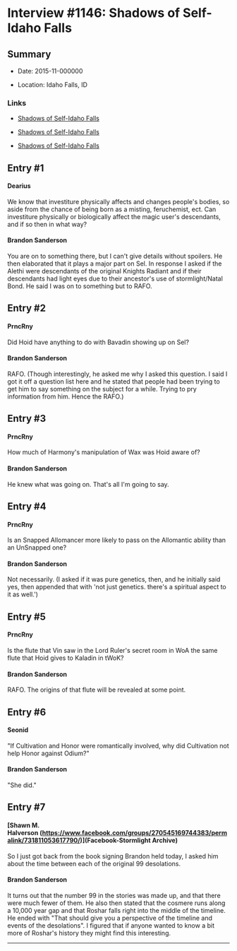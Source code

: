 # Interview #1146: Shadows of Self-Idaho Falls

## Summary

- Date: 2015-11-000000

- Location: Idaho Falls, ID

### Links

- [Shadows of Self-Idaho Falls](http://www.17thshard.com/forum/topic/50177-idaho-falls-signing-qa/#entry365351)

- [Shadows of Self-Idaho Falls](http://www.17thshard.com/forum/topic/50177-idaho-falls-signing-qa/#entry365423)

- [Shadows of Self-Idaho Falls](http://www.17thshard.com/forum/topic/50177-idaho-falls-signing-qa/#entry373631)


## Entry #1

#### Dearius

We know that investiture physically affects and changes people's bodies, so aside from the chance of being born as a misting, feruchemist, ect. Can investiture physically or biologically affect the magic user's descendants, and if so then in what way?

#### Brandon Sanderson

You are on to something there, but I can't give details without spoilers. He then elaborated that it plays a major part on Sel. In response I asked if the Alethi were descendants of the original Knights Radiant and if their descendants had light eyes due to their ancestor's use of stormlight/Natal Bond. He said I was on to something but to RAFO.

## Entry #2

#### PrncRny

Did Hoid have anything to do with Bavadin showing up on Sel?

#### Brandon Sanderson

RAFO. (Though interestingly, he asked me why I asked this question. I said I got it off a question list here and he stated that people had been trying to get him to say something on the subject for a while. Trying to pry information from him. Hence the RAFO.)

## Entry #3

#### PrncRny

How much of Harmony's manipulation of Wax was Hoid aware of?

#### Brandon Sanderson

He knew what was going on. That's all I'm going to say.

## Entry #4

#### PrncRny

Is an Snapped Allomancer more likely to pass on the Allomantic ability than an UnSnapped one?

#### Brandon Sanderson

Not necessarily. (I asked if it was pure genetics, then, and he initially said yes, then appended that with 'not just genetics. there's a spiritual aspect to it as well.')

## Entry #5

#### PrncRny

Is the flute that Vin saw in the Lord Ruler's secret room in WoA the same flute that Hoid gives to Kaladin in tWoK?

#### Brandon Sanderson

RAFO. The origins of that flute will be revealed at some point.

## Entry #6

#### Seonid

"If Cultivation and Honor were romantically involved, why did Cultivation not help Honor against Odium?"

#### Brandon Sanderson

"She did."

## Entry #7

#### [Shawn M. Halverson (https://www.facebook.com/groups/270545169744383/permalink/731811053617790/)](Facebook-Stormlight Archive)

So I just got back from the book signing Brandon held today, I asked him about the time between each of the original 99 desolations.

#### Brandon Sanderson

It turns out that the number 99 in the stories was made up, and that there were much fewer of them. He also then stated that the cosmere runs along a 10,000 year gap and that Roshar falls right into the middle of the timeline. He ended with "That should give you a perspective of the timeline and events of the desolations". I figured that if anyone wanted to know a bit more of Roshar's history they might find this interesting.


---

